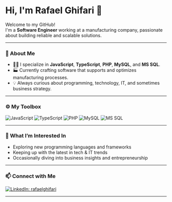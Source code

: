# Hi, I'm Rafael Ghifari 👋

Welcome to my GitHub!  
I'm a **Software Engineer** working at a manufacturing company, passionate about building reliable and scalable solutions.

---

### 🚀 About Me
- 🧑‍💻 I specialize in **JavaScript**, **TypeScript**, **PHP**, **MySQL**, and **MS SQL**.
- 🏭 Currently crafting software that supports and optimizes manufacturing processes.
- 💡 Always curious about programming, technology, IT, and sometimes business strategy.

---

### ⚙️ My Toolbox
![JavaScript](https://img.shields.io/badge/-JavaScript-F7DF1E?style=flat-square&logo=javascript&logoColor=black)
![TypeScript](https://img.shields.io/badge/-TypeScript-3178C6?style=flat-square&logo=typescript&logoColor=white)
![PHP](https://img.shields.io/badge/-PHP-777BB4?style=flat-square&logo=php&logoColor=white)
![MySQL](https://img.shields.io/badge/-MySQL-4479A1?style=flat-square&logo=mysql&logoColor=white)
![MS SQL](https://img.shields.io/badge/-MS%20SQL-CC2927?style=flat-square&logo=microsoft-sql-server&logoColor=white)

---

### 🌱 What I’m Interested In
- Exploring new programming languages and frameworks
- Keeping up with the latest in tech & IT trends
- Occasionally diving into business insights and entrepreneurship

---

### 📫 Connect with Me
[![LinkedIn: rafaelghifari](https://img.shields.io/badge/-rafaelghifari-blue?style=flat-square&logo=linkedin&logoColor=white)](https://www.linkedin.com/in/rafaelghifari/)

---

<!--
**rafaelghif/rafaelghif** is a ✨ special ✨ repository because its `README.md` (this file) appears on your GitHub profile.
-->
